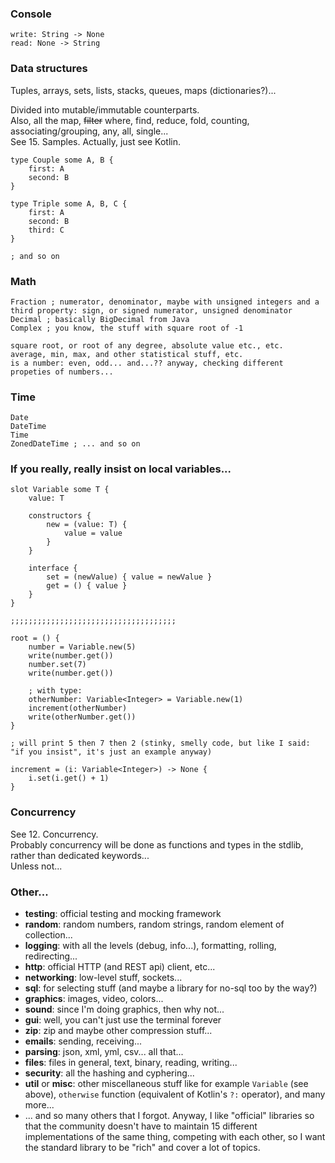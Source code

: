 ### Console
```
write: String -> None
read: None -> String
```

### Data structures

Tuples, arrays, sets, lists, stacks, queues, maps (dictionaries?)...

Divided into mutable/immutable counterparts.\
Also, all the map, ~~filter~~ where, find, reduce, fold, counting, associating/grouping, any, all, single...\
See 15. Samples. Actually, just see Kotlin.

```
type Couple some A, B {
    first: A
    second: B
}

type Triple some A, B, C {
    first: A
    second: B
    third: C
}

; and so on
```

### Math

```
Fraction ; numerator, denominator, maybe with unsigned integers and a third property: sign, or signed numerator, unsigned denominator
Decimal ; basically BigDecimal from Java
Complex ; you know, the stuff with square root of -1

square root, or root of any degree, absolute value etc., etc.
average, min, max, and other statistical stuff, etc.
is a number: even, odd... and...?? anyway, checking different propeties of numbers...
```

### Time

```
Date
DateTime
Time
ZonedDateTime ; ... and so on
```

### If you really, really insist on local variables...

```
slot Variable some T {
    value: T
    
    constructors {
        new = (value: T) {
            value = value
        }
    }
    
    interface {
        set = (newValue) { value = newValue }
        get = () { value }
    }
}

;;;;;;;;;;;;;;;;;;;;;;;;;;;;;;;;;;;;;

root = () {
    number = Variable.new(5)
    write(number.get())
    number.set(7)
    write(number.get())
    
    ; with type:
    otherNumber: Variable<Integer> = Variable.new(1)
    increment(otherNumber)
    write(otherNumber.get())
}

; will print 5 then 7 then 2 (stinky, smelly code, but like I said: "if you insist", it's just an example anyway)

increment = (i: Variable<Integer>) -> None {
    i.set(i.get() + 1)
}
```

### Concurrency

See 12. Concurrency.\
Probably concurrency will be done as functions and types in the stdlib, rather than dedicated keywords...\
Unless not...

### Other...
- **testing**: official testing and mocking framework
- **random**: random numbers, random strings, random element of collection...
- **logging**: with all the levels (debug, info...), formatting, rolling, redirecting...
- **http**: official HTTP (and REST api) client, etc...
- **networking**: low-level stuff, sockets...
- **sql**: for selecting stuff (and maybe a library for no-sql too by the way?)
- **graphics**: images, video, colors...
- **sound**: since I'm doing graphics, then why not...
- **gui**: well, you can't just use the terminal forever
- **zip**: zip and maybe other compression stuff...
- **emails**: sending, receiving...
- **parsing**: json, xml, yml, csv... all that...
- **files**: files in general, text, binary, reading, writing...
- **security**: all the hashing and cyphering...
- **util** or **misc**: other miscellaneous stuff like for example `Variable` (see above),
  `otherwise` function (equivalent of Kotlin's `?:` operator), and many more...
- ... and so many others that I forgot. Anyway, I like "official" libraries so that the community doesn't have to
  maintain 15 different implementations of the same thing, competing with each other, so I want the standard library
  to be "rich" and cover a lot of topics.